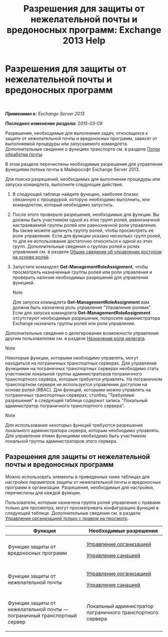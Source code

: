 ﻿---
title: 'Разрешения для защиты от нежелательной почты и вредоносных программ: Exchange 2013 Help'
TOCTitle: Разрешения для защиты от нежелательной почты и вредоносных программ
ms:assetid: 4ae3f8f9-35dd-4d18-af60-d98e92bb39ae
ms:mtpsurl: https://technet.microsoft.com/ru-ru/library/JJ150514(v=EXCHG.150)
ms:contentKeyID: 50488008
ms.date: 04/30/2018
mtps_version: v=EXCHG.150
ms.translationtype: HT
---

# Разрешения для защиты от нежелательной почты и вредоносных программ

 

_**Применимо к:** Exchange Server 2013_

_**Последнее изменение раздела:** 2015-03-09_

Разрешения, необходимые для выполнения задач, относящихся к защите от нежелательной почты и вредоносных программ, зависят от выполняемой процедуры или запускаемого командлета. Дополнительные сведения о функциях транспорта см. в разделе [Поток обработки почты](mail-flow-exchange-2013-help.md).

В этом разделе перечислены необходимые разрешения для управления функциями потока почты в Майкрософт Exchange Server 2013.

Для поиска разрешений, необходимых для выполнения процедуры или запуска командлета, выполните следующие действия.

1.  В следующей таблице найдите функцию, наиболее близко связанную с процедурой, которую необходимо выполнить, или командлетом, который необходимо запустить.

2.  После этого проверьте разрешения, необходимые для функции. Вы должны быть участником одной из этих групп ролей, равнозначной настраиваемой группы ролей или равнозначной роли управления. Вы также можете щелкнуть группу ролей, чтобы просмотреть ее роли управления. Если для функции указано несколько групп ролей, то для ее использования достаточно относиться к одной из этих групп. Дополнительные сведения о группах ролей и ролях управления см. в разделе [Общие сведения об управлении доступом на основе ролей](understanding-role-based-access-control-exchange-2013-help.md).

3.  Запустите командлет **Get-ManagementRoleAssignment**, чтобы просмотреть назначенные группы ролей или роли управления и проверить наличие необходимых разрешений для управления функцией.
    
    > [!NOTE]  
    > Для запуска командлета <strong>Get-ManagementRoleAssignment</strong> вам должна быть назначена роль управления &quot;Управление ролями&quot;. Если для запуска командлета <strong>Get-ManagementRoleAssignment</strong> отсутствуют необходимые разрешения, попросите администратора Exchange назначить группы ролей или роли управления.


Дополнительные сведения о делегировании возможности управления другим пользователям см. в разделе [Назначения роли делегата](delegate-role-assignments-exchange-2013-help.md).

> [!NOTE]  
> Некоторые функции, которыми необходимо управлять, могут находиться на пограничных транспортных серверах. Для управления функциями на пограничных транспортных серверах необходимо стать участником локальной группы администраторов пограничного транспортного сервера, которым требуется управлять. На пограничном транспортном сервере не используется управление доступом на основе ролей (RBAC). Для функций, которыми можно управлять на пограничных транспортных серверах, столбец &quot;Требуемые разрешения&quot; в следующей таблице содержит запись &quot;Локальный администратор пограничного транспортного сервера&quot;.


> [!NOTE]  
> Для использования некоторых функций требуются разрешения локального администратора сервера, которым необходимо управлять. Для управления этими функциями необходимо быть участником локальной группы администраторов этого сервера.


## Разрешения для защиты от нежелательной почты и вредоносных программ

Можно использовать элементы в приведенных ниже таблицах для настройки параметров защиты от нежелательной почты и вредоносных программ в организации. Разрешения, необходимые для настройки, перечислены для каждой функции.

Пользователи, которым назначена группа ролей управления с правами только для просмотра, могут просматривать конфигурацию функций в следующей таблице. Дополнительные сведения см. в разделе [Управление организацией только с правом на просмотр](view-only-organization-management-exchange-2013-help.md).


<table>
<colgroup>
<col style="width: 50%" />
<col style="width: 50%" />
</colgroup>
<thead>
<tr class="header">
<th>Функция</th>
<th>Необходимые разрешения</th>
</tr>
</thead>
<tbody>
<tr class="odd">
<td><p>Функции защиты от вредоносных программ</p></td>
<td><p><a href="organization-management-exchange-2013-help.md">Управление организацией</a></p>
<p><a href="hygiene-management-exchange-2013-help.md">Управление санацией</a></p></td>
</tr>
<tr class="even">
<td><p>Функции защиты от нежелательной почты</p></td>
<td><p><a href="organization-management-exchange-2013-help.md">Управление организацией</a></p>
<p><a href="hygiene-management-exchange-2013-help.md">Управление санацией</a></p></td>
</tr>
<tr class="odd">
<td><p>Функции защиты от нежелательной почты — пограничный транспортный сервер</p></td>
<td><p>Локальный администратор пограничного транспортного сервера</p></td>
</tr>
</tbody>
</table>

